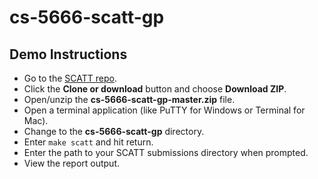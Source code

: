 # cs-5666-scatt-gp

## Demo Instructions
* Go to the [SCATT repo](https://github.com/JaysGitLab/cs-5666-scatt-gp).
* Click the **Clone or download** button and choose **Download ZIP**.
* Open/unzip the **cs-5666-scatt-gp-master.zip** file.
* Open a terminal application (like PuTTY for Windows or Terminal for Mac).
* Change to the **cs-5666-scatt-gp** directory.
* Enter `make scatt` and hit return.
* Enter the path to your SCATT submissions directory when prompted.
* View the report output.
